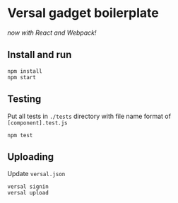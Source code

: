 # Versal gadget boilerplate
_now with React and Webpack!_

## Install and run

```
npm install
npm start
```

## Testing

Put all tests in ```./tests``` directory with file name format of ```[component].test.js```
```
npm test
```

## Uploading
Update ```versal.json```
```
versal signin
versal upload
```
